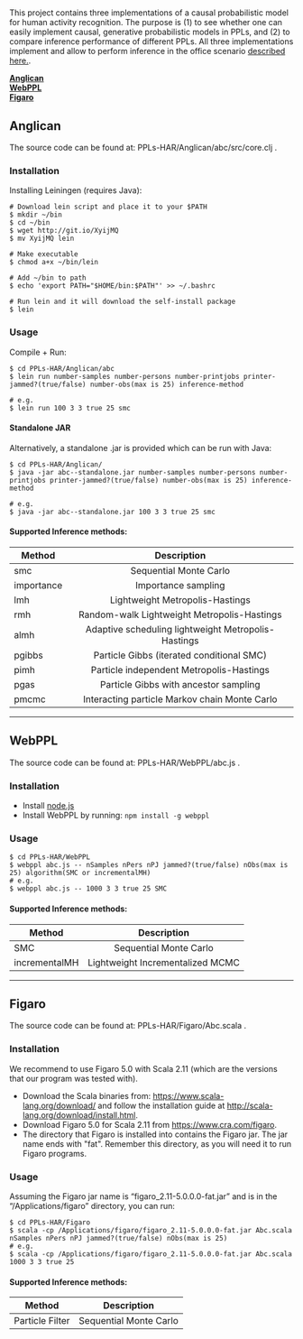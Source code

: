 #
This project contains three implementations of a causal probabilistic model for human activity recognition. The purpose is (1) to see whether one can easily implement causal, generative probabilistic models in PPLs, and (2) to compare inference performance of different PPLs. 
All three implementations implement and allow to perform inference in the office scenario [described here.](<https://dx.doi.org/10.1145/2370216.2370443>). 


**[Anglican](#Anglican)**<br>
**[WebPPL](#WebPPL)**<br>
**[Figaro](#Figaro)**<br>

## Anglican
The source code can be found at: PPLs-HAR/Anglican/abc/src/core.clj .
### Installation
Installing Leiningen (requires Java):
```shell
# Download lein script and place it to your $PATH
$ mkdir ~/bin
$ cd ~/bin
$ wget http://git.io/XyijMQ
$ mv XyijMQ lein

# Make executable
$ chmod a+x ~/bin/lein

# Add ~/bin to path
$ echo 'export PATH="$HOME/bin:$PATH"' >> ~/.bashrc

# Run lein and it will download the self-install package
$ lein
```
### Usage
Compile + Run:
```shell
$ cd PPLs-HAR/Anglican/abc
$ lein run number-samples number-persons number-printjobs printer-jammed?(true/false) number-obs(max is 25) inference-method

# e.g. 
$ lein run 100 3 3 true 25 smc
```

#### Standalone JAR
Alternatively, a standalone .jar is provided which can be run with Java:
```shell
$ cd PPLs-HAR/Anglican/
$ java -jar abc--standalone.jar number-samples number-persons number-printjobs printer-jammed?(true/false) number-obs(max is 25) inference-method

# e.g. 
$ java -jar abc--standalone.jar 100 3 3 true 25 smc
```

#### Supported Inference methods:
| Method       | Description         |
| ------------- |:-------------------------:|
| smc      |  Sequential Monte Carlo |
| importance      | Importance sampling     | 
| lmh | Lightweight Metropolis-Hastings      |
|   rmh    | Random-walk Lightweight Metropolis-Hastings  | 
|     almh  |  Adaptive scheduling lightweight Metropolis-Hastings | 
|    pgibbs   | Particle Gibbs (iterated conditional SMC)  | 
|   pimh    |  Particle independent Metropolis-Hastings | 
|   pgas    | 	Particle Gibbs with ancestor sampling  | 
|    pmcmc   |  	Interacting particle Markov chain Monte Carlo | 


--------------------------
## WebPPL
The source code can be found at: PPLs-HAR/WebPPL/abc.js .

### Installation
+ Install [node.js](<https://nodejs.org/en/>)
+ Install WebPPL by running: ``` npm install -g webppl ```

### Usage
```shell
$ cd PPLs-HAR/WebPPL
$ webppl abc.js -- nSamples nPers nPJ jammed?(true/false) nObs(max is 25) algorithm(SMC or incrementalMH)
# e.g. 
$ webppl abc.js -- 1000 3 3 true 25 SMC
```

#### Supported Inference methods:
| Method       | Description         |
| ------------- |:-------------------------:|
| SMC    |  Sequential Monte Carlo |
| incrementalMH      | Lightweight Incrementalized MCMC     | 

--------------------------

## Figaro
The source code can be found at: PPLs-HAR/Figaro/Abc.scala .

### Installation
We recommend to use Figaro 5.0 with Scala 2.11 (which are the versions that our program was tested with).
+ Download the Scala binaries from: https://www.scala-lang.org/download/ and follow the installation guide at http://scala-lang.org/download/install.html.
+ Download Figaro 5.0 for Scala 2.11 from https://www.cra.com/figaro.
+ The directory that Figaro is installed into contains the Figaro jar. The jar name ends with "fat". Remember this directory, as you will need it to run Figaro programs.

### Usage
Assuming the Figaro jar name is “figaro_2.11-5.0.0.0-fat.jar” and is in the “/Applications/figaro” directory, you can run:
```shell
$ cd PPLs-HAR/Figaro
$ scala -cp /Applications/figaro/figaro_2.11-5.0.0.0-fat.jar Abc.scala nSamples nPers nPJ jammed?(true/false) nObs(max is 25)
# e.g. 
$ scala -cp /Applications/figaro/figaro_2.11-5.0.0.0-fat.jar Abc.scala 1000 3 3 true 25
```
#### Supported Inference methods:
| Method       | Description         |
| ------------- |:-------------------------:|
| Particle Filter  |  Sequential Monte Carlo |
